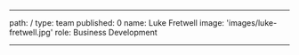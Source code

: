 ---
path: /
type: team
published: 0
name: Luke Fretwell
image: 'images/luke-fretwell.jpg'
role: Business Development

---------------------------------
